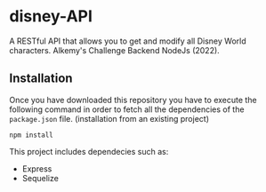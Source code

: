 # disney-API
A RESTful API that allows you to get and modify all Disney World characters. Alkemy's Challenge Backend NodeJs (2022).

## Installation

Once you have downloaded this repository you have to execute the following command in order to fetch all the dependencies of the `package.json` file. (installation from an existing project)

```
npm install
```

This project includes dependecies such as:
- Express
- Sequelize